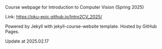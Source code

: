 Course webpage for Introduction to Computer Vision (Spring 2025) 

Link: https://pku-epic.github.io/Intro2CV_2025/

Powered by Jekyll with jekyll-course-website template. Hosted by GitHub Pages.

Update at 2025.02.17
